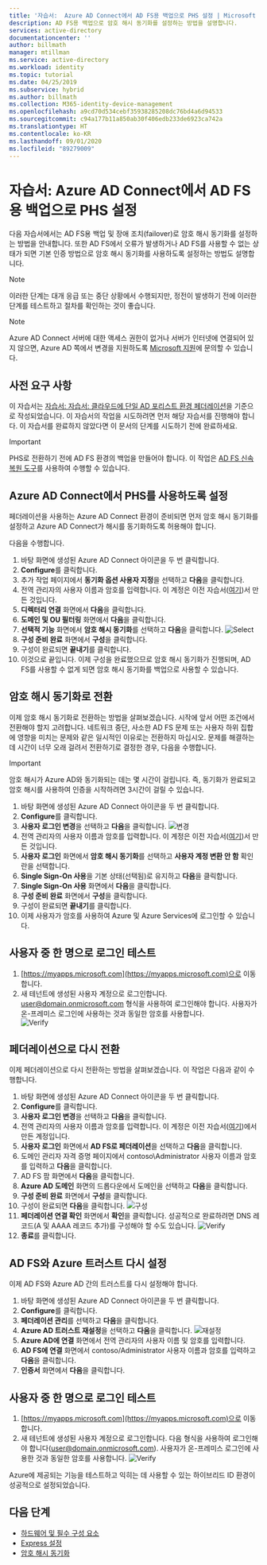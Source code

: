 ```yaml
---
title: '자습서:  Azure AD Connect에서 AD FS용 백업으로 PHS 설정 | Microsoft Docs'
description: AD FS용 백업으로 암호 해시 동기화를 설정하는 방법을 설명합니다.
services: active-directory
documentationcenter: ''
author: billmath
manager: mtillman
ms.service: active-directory
ms.workload: identity
ms.topic: tutorial
ms.date: 04/25/2019
ms.subservice: hybrid
ms.author: billmath
ms.collection: M365-identity-device-management
ms.openlocfilehash: a9cd70d534cebf35938285208dc76bd4a6d94533
ms.sourcegitcommit: c94a177b11a850ab30f406edb233de6923ca742a
ms.translationtype: HT
ms.contentlocale: ko-KR
ms.lasthandoff: 09/01/2020
ms.locfileid: "89279009"
---
```

# <a name="tutorial--setting-up-phs-as-backup-for-ad-fs-in-azure-ad-connect"></a>자습서:  Azure AD Connect에서 AD FS용 백업으로 PHS 설정

다음 자습서에서는 AD FS용 백업 및 장애 조치(failover)로 암호 해시 동기화를 설정하는 방법을 안내합니다.  또한 AD FS에서 오류가 발생하거나 AD FS를 사용할 수 없는 상태가 되면 기본 인증 방법으로 암호 해시 동기화를 사용하도록 설정하는 방법도 설명합니다.

>[!NOTE] 
>이러한 단계는 대개 응급 또는 중단 상황에서 수행되지만, 정전이 발생하기 전에 이러한 단계를 테스트하고 절차를 확인하는 것이 좋습니다.

>[!NOTE]
>Azure AD Connect 서버에 대한 액세스 권한이 없거나 서버가 인터넷에 연결되어 있지 않으면, Azure AD 쪽에서 변경을 지원하도록 [Microsoft 지원](https://support.microsoft.com/en-us/contactus/)에 문의할 수 있습니다.

## <a name="prerequisites"></a>사전 요구 사항
이 자습서는 [자습서: 자습서: 클라우드에 단일 AD 포리스트 환경 페더레이션](tutorial-federation.md)을 기준으로 작성되었습니다. 이 자습서의 작업을 시도하려면 먼저 해당 자습서를 진행해야 합니다.  이 자습서를 완료하지 않았다면 이 문서의 단계를 시도하기 전에 완료하세요.

>[!IMPORTANT]
>PHS로 전환하기 전에 AD FS 환경의 백업을 만들어야 합니다.  이 작업은 [AD FS 신속 복원 도구](/windows-server/identity/ad-fs/operations/ad-fs-rapid-restore-tool#how-to-use-the-tool)를 사용하여 수행할 수 있습니다.

## <a name="enable-phs-in-azure-ad-connect"></a>Azure AD Connect에서 PHS를 사용하도록 설정
페더레이션을 사용하는 Azure AD Connect 환경이 준비되면 먼저 암호 해시 동기화를 설정하고 Azure AD Connect가 해시를 동기화하도록 허용해야 합니다.

다음을 수행합니다.

1.  바탕 화면에 생성된 Azure AD Connect 아이콘을 두 번 클릭합니다.
2.  **Configure**를 클릭합니다.
3.  추가 작업 페이지에서 **동기화 옵션 사용자 지정**을 선택하고 **다음**을 클릭합니다.
4.  전역 관리자의 사용자 이름과 암호를 입력합니다.  이 계정은 이전 자습서([여기](tutorial-federation.md#create-a-global-administrator-in-azure-ad))서 만든 것입니다.
5.  **디렉터리 연결** 화면에서 **다음**을 클릭합니다.
6.  **도메인 및 OU 필터링** 화면에서 **다음**을 클릭합니다.
7.  **선택적 기능** 화면에서 **암호 해시 동기화**를 선택하고 **다음**을 클릭합니다.
![Select](media/tutorial-phs-backup/backup1.png)</br>
8.  **구성 준비 완료** 화면에서 **구성**을 클릭합니다.
9.  구성이 완료되면 **끝내기**를 클릭합니다.
10. 이것으로 끝입니다.  이제 구성을 완료했으므로  암호 해시 동기화가 진행되며, AD FS를 사용할 수 없게 되면 암호 해시 동기화를 백업으로 사용할 수 있습니다.

## <a name="switch-to-password-hash-synchronization"></a>암호 해시 동기화로 전환
이제 암호 해시 동기화로 전환하는 방법을 살펴보겠습니다. 시작에 앞서 어떤 조건에서 전환해야 할지 고려합니다. 네트워크 중단, 사소한 AD FS 문제 또는 사용자 하위 집합에 영향을 미치는 문제와 같은 일시적인 이유로는 전환하지 마십시오. 문제를 해결하는 데 시간이 너무 오래 걸려서 전환하기로 결정한 경우, 다음을 수행합니다.

> [!IMPORTANT]
> 암호 해시가 Azure AD와 동기화되는 데는 몇 시간이 걸립니다.  즉, 동기화가 완료되고 암호 해시를 사용하여 인증을 시작하려면 3시간이 걸릴 수 있습니다.

1. 바탕 화면에 생성된 Azure AD Connect 아이콘을 두 번 클릭합니다.
2.  **Configure**를 클릭합니다.
3.  **사용자 로그인 변경**을 선택하고 **다음**을 클릭합니다.
![변경](media/tutorial-phs-backup/backup2.png)</br>
4.  전역 관리자의 사용자 이름과 암호를 입력합니다.  이 계정은 이전 자습서([여기](tutorial-federation.md#create-a-global-administrator-in-azure-ad))서 만든 것입니다.
5.  **사용자 로그인** 화면에서 **암호 해시 동기화**를 선택하고 **사용자 계정 변환 안 함** 확인란을 선택합니다.  
6.  **Single Sign-On 사용**을 기본 상태(선택됨)로 유지하고 **다음**을 클릭합니다.
7.  **Single Sign-On 사용** 화면에서 **다음**을 클릭합니다.
8.  **구성 준비 완료** 화면에서 **구성**을 클릭합니다.
9.  구성이 완료되면 **끝내기**를 클릭합니다.
10. 이제 사용자가 암호를 사용하여 Azure 및 Azure Services에 로그인할 수 있습니다.

## <a name="test-signing-in-with-one-of-our-users"></a>사용자 중 한 명으로 로그인 테스트

1. [https://myapps.microsoft.com](https://myapps.microsoft.com)으로 이동합니다.
2. 새 테넌트에 생성된 사용자 계정으로 로그인합니다.  user@domain.onmicrosoft.com 형식을 사용하여 로그인해야 합니다. 사용자가 온-프레미스 로그인에 사용하는 것과 동일한 암호를 사용합니다.</br>
   ![Verify](media/tutorial-password-hash-sync/verify1.png)</br>

## <a name="switch-back-to-federation"></a>페더레이션으로 다시 전환
이제 페더레이션으로 다시 전환하는 방법을 살펴보겠습니다.  이 작업은 다음과 같이 수행합니다.

1.  바탕 화면에 생성된 Azure AD Connect 아이콘을 두 번 클릭합니다.
2.  **Configure**를 클릭합니다.
3.  **사용자 로그인 변경**을 선택하고 **다음**을 클릭합니다.
4.  전역 관리자의 사용자 이름과 암호를 입력합니다.  이 계정은 이전 자습서([여기](tutorial-federation.md#create-a-global-administrator-in-azure-ad))에서 만든 계정입니다.
5.  **사용자 로그인** 화면에서 **AD FS로 페더레이션**을 선택하고 **다음**을 클릭합니다.  
6. 도메인 관리자 자격 증명 페이지에서 contoso\Administrator 사용자 이름과 암호를 입력하고 **다음**을 클릭합니다.
7. AD FS 팜 화면에서 **다음**을 클릭합니다.
8. **Azure AD 도메인** 화면의 드롭다운에서 도메인을 선택하고 **다음**을 클릭합니다.
9. **구성 준비 완료** 화면에서 **구성**을 클릭합니다.
10. 구성이 완료되면 **다음**을 클릭합니다.
![구성](media/tutorial-phs-backup/backup4.png)</br>
11. **페더레이션 연결 확인** 화면에서 **확인**을 클릭합니다.  성공적으로 완료하려면 DNS 레코드(A 및 AAAA 레코드 추가)를 구성해야 할 수도 있습니다.
![Verify](media/tutorial-phs-backup/backup5.png)</br>
12. **종료**를 클릭합니다.

## <a name="reset-the-ad-fs-and-azure-trust"></a>AD FS와 Azure 트러스트 다시 설정
이제 AD FS와 Azure AD 간의 트러스트를 다시 설정해야 합니다.

1.  바탕 화면에 생성된 Azure AD Connect 아이콘을 두 번 클릭합니다.
2.  **Configure**를 클릭합니다.
3.  **페더레이션 관리**를 선택하고 **다음**을 클릭합니다.
4.  **Azure AD 트러스트 재설정**을 선택하고 **다음**을 클릭합니다.
![재설정](media/tutorial-phs-backup/backup6.png)</br>
5.  **Azure AD에 연결** 화면에서 전역 관리자의 사용자 이름 및 암호를 입력합니다.
6.  **AD FS에 연결** 화면에서 contoso/Administrator 사용자 이름과 암호를 입력하고 **다음**을 클릭합니다.
7.  **인증서** 화면에서 **다음**을 클릭합니다.

## <a name="test-signing-in-with-one-of-our-users"></a>사용자 중 한 명으로 로그인 테스트

1.  [https://myapps.microsoft.com](https://myapps.microsoft.com)으로 이동합니다.
2. 새 테넌트에 생성된 사용자 계정으로 로그인합니다.  다음 형식을 사용하여 로그인해야 합니다(user@domain.onmicrosoft.com). 사용자가 온-프레미스 로그인에 사용한 것과 동일한 암호를 사용합니다.
![Verify](media/tutorial-password-hash-sync/verify1.png)

Azure에 제공되는 기능을 테스트하고 익히는 데 사용할 수 있는 하이브리드 ID 환경이 성공적으로 설정되었습니다.

## <a name="next-steps"></a>다음 단계


- [하드웨어 및 필수 구성 요소](how-to-connect-install-prerequisites.md) 
- [Express 설정](how-to-connect-install-express.md)
- [암호 해시 동기화](how-to-connect-password-hash-synchronization.md)